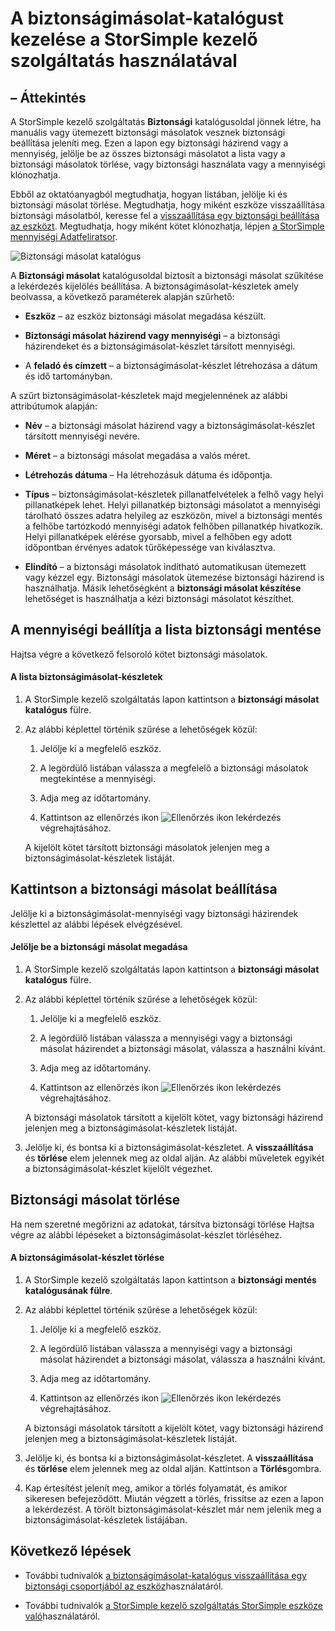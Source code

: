 <properties 
   pageTitle="A StorSimple biztonsági katalógus kezelése |} Microsoft Azure"
   description="Megtudhatja, hogyan listában, jelölje ki és törlése a biztonságimásolat-készletek kötet StorSimple kezelő szolgáltatás biztonságimásolat-katalógus lapot használva."
   services="storsimple"
   documentationCenter="NA"
   authors="SharS"
   manager="carmonm"
   editor="" />
<tags 
   ms.service="storsimple"
   ms.devlang="NA"
   ms.topic="article"
   ms.tgt_pltfrm="NA"
   ms.workload="TBD"
   ms.date="04/28/2016"
   ms.author="v-sharos" />

# <a name="use-the-storsimple-manager-service-to-manage-your-backup-catalog"></a>A biztonságimásolat-katalógust kezelése a StorSimple kezelő szolgáltatás használatával

## <a name="overview"></a>– Áttekintés

A StorSimple kezelő szolgáltatás **Biztonsági** katalógusoldal jönnek létre, ha manuális vagy ütemezett biztonsági másolatok vesznek biztonsági beállítása jeleníti meg. Ezen a lapon egy biztonsági házirend vagy a mennyiség, jelölje be az összes biztonsági másolatot a lista vagy a biztonsági másolatok törlése, vagy biztonsági használata vagy a mennyiségi klónozhatja.

Ebből az oktatóanyagból megtudhatja, hogyan listában, jelölje ki és biztonsági másolat törlése. Megtudhatja, hogy miként eszköze visszaállítása biztonsági másolatból, keresse fel a [visszaállítása egy biztonsági beállítása az eszközt](storsimple-restore-from-backup-set.md). Megtudhatja, hogy miként kötet klónozhatja, lépjen [a StorSimple mennyiségi Adatfeliratsor](storsimple-clone-volume.md).

![Biztonsági másolat katalógus](./media/storsimple-manage-backup-catalog/backupcatalog.png) 

A **Biztonsági másolat** katalógusoldal biztosít a biztonsági másolat szűkítése a lekérdezés kijelölés beállítása. A biztonságimásolat-készletek amely beolvassa, a következő paraméterek alapján szűrhető:

- **Eszköz** – az eszköz biztonsági másolat megadása készült.

- **Biztonsági másolat házirend vagy mennyiségi** – a biztonsági házirendeket és a biztonságimásolat-készlet társított mennyiségi.

- A **feladó és címzett** – a biztonságimásolat-készlet létrehozása a dátum és idő tartományban.

A szűrt biztonságimásolat-készletek majd megjelennének az alábbi attribútumok alapján:

- **Név** – a biztonsági másolat házirend vagy a biztonságimásolat-készlet társított mennyiségi nevére.

- **Méret** – a biztonsági másolat megadása a valós méret.

- **Létrehozás dátuma** – Ha létrehozásuk dátuma és időpontja. 

- **Típus** – biztonságimásolat-készletek pillanatfelvételek a felhő vagy helyi pillanatképek lehet. Helyi pillanatkép biztonsági másolatot a mennyiségi tárolható összes adatra helyileg az eszközön, mivel a biztonsági mentés a felhőbe tartózkodó mennyiségi adatok felhőben pillanatkép hivatkozik. Helyi pillanatképek elérése gyorsabb, mivel a felhőben egy adott időpontban érvényes adatok tűrőképessége van kiválasztva.

- **Elindító** – a biztonsági másolatok indítható automatikusan ütemezett vagy kézzel egy. Biztonsági másolatok ütemezése biztonsági házirend is használhatja. Másik lehetőségként a **biztonsági másolat készítése** lehetőséget is használhatja a kézi biztonsági másolatot készíthet.

## <a name="list-backup-sets-for-a-volume"></a>A mennyiségi beállítja a lista biztonsági mentése
 
Hajtsa végre a következő felsoroló kötet biztonsági másolatok.

#### <a name="to-list-backup-sets"></a>A lista biztonságimásolat-készletek

1. A StorSimple kezelő szolgáltatás lapon kattintson a **biztonsági másolat katalógus** fülre.

2. Az alábbi képlettel történik szűrése a lehetőségek közül:

    1. Jelölje ki a megfelelő eszköz.

    2. A legördülő listában válassza a megfelelő a biztonsági másolatok megtekintése a mennyiségi.

    3. Adja meg az időtartomány.

    4. Kattintson az ellenőrzés ikon ![Ellenőrzés ikon](./media/storsimple-manage-backup-catalog/HCS_CheckIcon.png) lekérdezés végrehajtásához.
 
    A kijelölt kötet társított biztonsági másolatok jelenjen meg a biztonságimásolat-készletek listáját.

## <a name="select-a-backup-set"></a>Kattintson a biztonsági másolat beállítása

Jelölje ki a biztonságimásolat-mennyiségi vagy biztonsági házirendek készlettel az alábbi lépések elvégzésével.

#### <a name="to-select-a-backup-set"></a>Jelölje be a biztonsági másolat megadása

1. A StorSimple kezelő szolgáltatás lapon kattintson a **biztonsági másolat katalógus** fülre.

2. Az alábbi képlettel történik szűrése a lehetőségek közül:

    1. Jelölje ki a megfelelő eszköz.

    2. A legördülő listában válassza a mennyiségi vagy a biztonsági másolat házirendet a biztonsági másolat, válassza a használni kívánt.

    3. Adja meg az időtartomány.

    4. Kattintson az ellenőrzés ikon ![Ellenőrzés ikon](./media/storsimple-manage-backup-catalog/HCS_CheckIcon.png) lekérdezés végrehajtásához.

    A biztonsági másolatok társított a kijelölt kötet, vagy biztonsági házirend jelenjen meg a biztonságimásolat-készletek listáját.

3. Jelölje ki, és bontsa ki a biztonságimásolat-készletet. A **visszaállítása** és **törlése** elem jelennek meg az oldal alján. Az alábbi műveletek egyikét a biztonságimásolat-készlet kijelölt végezhet.

## <a name="delete-a-backup-set"></a>Biztonsági másolat törlése

Ha nem szeretné megőrizni az adatokat, társítva biztonsági törlése Hajtsa végre az alábbi lépéseket a biztonságimásolat-készlet törléséhez.

#### <a name="to-delete-a-backup-set"></a>A biztonságimásolat-készlet törlése

1. A StorSimple kezelő szolgáltatás lapon kattintson a **biztonsági mentés katalógusának fülre**.

2. Az alábbi képlettel történik szűrése a lehetőségek közül:

    1. Jelölje ki a megfelelő eszköz.

    2. A legördülő listában válassza a mennyiségi vagy a biztonsági másolat házirendet a biztonsági másolat, válassza a használni kívánt.

    3. Adja meg az időtartomány.

    4. Kattintson az ellenőrzés ikon ![Ellenőrzés ikon](./media/storsimple-manage-backup-catalog/HCS_CheckIcon.png) lekérdezés végrehajtásához.

    A biztonsági másolatok társított a kijelölt kötet, vagy biztonsági házirend jelenjen meg a biztonságimásolat-készletek listáját.

3. Jelölje ki, és bontsa ki a biztonságimásolat-készletet. A **visszaállítása** és **törlése** elem jelennek meg az oldal alján. Kattintson a **Törlés**gombra.

4. Kap értesítést jelenít meg, amikor a törlés folyamatát, és amikor sikeresen befejeződött. Miután végzett a törlés, frissítse az ezen a lapon a lekérdezést. A törölt biztonságimásolat-készlet már nem jelenik meg a biztonságimásolat-készletek listájában.

## <a name="next-steps"></a>Következő lépések

- További tudnivalók [a biztonságimásolat-katalógus visszaállítása egy biztonsági csoportjából az eszköz](storsimple-restore-from-backup-set.md)használatáról.

- További tudnivalók [a StorSimple kezelő szolgáltatás StorSimple eszköze való](storsimple-manager-service-administration.md)használatáról.
